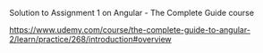Solution to Assignment 1 on Angular - The Complete Guide course

https://www.udemy.com/course/the-complete-guide-to-angular-2/learn/practice/268/introduction#overview